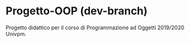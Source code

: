 # Progetto-OOP (dev-branch)
Progetto didattico per il corso di Programmazione ad Oggetti 2019/2020 Univpm. 
